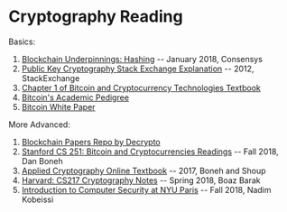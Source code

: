 # Cryptography Reading

Basics:
1. [Blockchain Underpinnings: Hashing](https://medium.com/@ConsenSys/blockchain-underpinnings-hashing-7f4746cbd66b) -- January 2018, Consensys
2. [Public Key Cryptography Stack Exchange Explanation](https://security.stackexchange.com/questions/25741/how-can-i-explain-the-concept-of-public-and-private-keys-without-technical-jargo) -- 2012, StackExchange
3. [Chapter 1 of Bitcoin and Cryptocurrency Technologies Textbook](http://bitcoinbook.cs.princeton.edu/)
4. [Bitcoin's Academic Pedigree](https://queue.acm.org/detail.cfm?id=3136559)
5. [Bitcoin White Paper](https://bitcoin.org/bitcoin.pdf)

More Advanced:
1. [Blockchain Papers Repo by Decrypto](https://github.com/decrypto-org/blockchain-papers)
2. [Stanford CS 251: Bitcoin and Cryptocurrencies Readings](https://crypto.stanford.edu/cs251/syllabus.html) -- Fall 2018, Dan Boneh
3. [Applied Cryptography Online Textbook](http://toc.cryptobook.us/) -- 2017, Boneh and Shoup
4. [Harvard: CS217 Cryptography Notes](https://intensecrypto.org/public/) -- Spring 2018, Boaz Barak
5. [Introduction to Computer Security at NYU Paris](https://sites.google.com/nyu.edu/paris-csci-ua9480/resources/slides) -- Fall 2018, Nadim Kobeissi